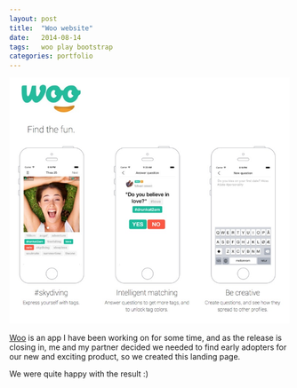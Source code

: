 ```yaml
---
layout: post
title:  "Woo website"
date:   2014-08-14
tags:   woo play bootstrap
categories: portfolio
---
```


![demo](/assets/woo-web.jpg "Woo")

[Woo][woo] is an app I have been working on for some time, and as the release is closing in, me and my partner
decided we needed to find early adopters for our new and exciting product, so we created this landing page.

We were quite happy with the result :)


[woo]:    http://www.woo-app.com